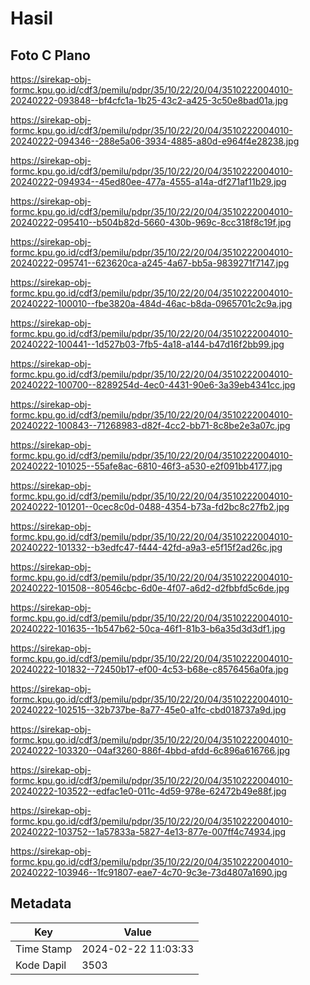 # Hasil

## Foto C Plano

https://sirekap-obj-formc.kpu.go.id/cdf3/pemilu/pdpr/35/10/22/20/04/3510222004010-20240222-093848--bf4cfc1a-1b25-43c2-a425-3c50e8bad01a.jpg

https://sirekap-obj-formc.kpu.go.id/cdf3/pemilu/pdpr/35/10/22/20/04/3510222004010-20240222-094346--288e5a06-3934-4885-a80d-e964f4e28238.jpg

https://sirekap-obj-formc.kpu.go.id/cdf3/pemilu/pdpr/35/10/22/20/04/3510222004010-20240222-094934--45ed80ee-477a-4555-a14a-df271af11b29.jpg

https://sirekap-obj-formc.kpu.go.id/cdf3/pemilu/pdpr/35/10/22/20/04/3510222004010-20240222-095410--b504b82d-5660-430b-969c-8cc318f8c19f.jpg

https://sirekap-obj-formc.kpu.go.id/cdf3/pemilu/pdpr/35/10/22/20/04/3510222004010-20240222-095741--623620ca-a245-4a67-bb5a-9839271f7147.jpg

https://sirekap-obj-formc.kpu.go.id/cdf3/pemilu/pdpr/35/10/22/20/04/3510222004010-20240222-100010--fbe3820a-484d-46ac-b8da-0965701c2c9a.jpg

https://sirekap-obj-formc.kpu.go.id/cdf3/pemilu/pdpr/35/10/22/20/04/3510222004010-20240222-100441--1d527b03-7fb5-4a18-a144-b47d16f2bb99.jpg

https://sirekap-obj-formc.kpu.go.id/cdf3/pemilu/pdpr/35/10/22/20/04/3510222004010-20240222-100700--8289254d-4ec0-4431-90e6-3a39eb4341cc.jpg

https://sirekap-obj-formc.kpu.go.id/cdf3/pemilu/pdpr/35/10/22/20/04/3510222004010-20240222-100843--71268983-d82f-4cc2-bb71-8c8be2e3a07c.jpg

https://sirekap-obj-formc.kpu.go.id/cdf3/pemilu/pdpr/35/10/22/20/04/3510222004010-20240222-101025--55afe8ac-6810-46f3-a530-e2f091bb4177.jpg

https://sirekap-obj-formc.kpu.go.id/cdf3/pemilu/pdpr/35/10/22/20/04/3510222004010-20240222-101201--0cec8c0d-0488-4354-b73a-fd2bc8c27fb2.jpg

https://sirekap-obj-formc.kpu.go.id/cdf3/pemilu/pdpr/35/10/22/20/04/3510222004010-20240222-101332--b3edfc47-f444-42fd-a9a3-e5f15f2ad26c.jpg

https://sirekap-obj-formc.kpu.go.id/cdf3/pemilu/pdpr/35/10/22/20/04/3510222004010-20240222-101508--80546cbc-6d0e-4f07-a6d2-d2fbbfd5c6de.jpg

https://sirekap-obj-formc.kpu.go.id/cdf3/pemilu/pdpr/35/10/22/20/04/3510222004010-20240222-101635--1b547b62-50ca-46f1-81b3-b6a35d3d3df1.jpg

https://sirekap-obj-formc.kpu.go.id/cdf3/pemilu/pdpr/35/10/22/20/04/3510222004010-20240222-101832--72450b17-ef00-4c53-b68e-c8576456a0fa.jpg

https://sirekap-obj-formc.kpu.go.id/cdf3/pemilu/pdpr/35/10/22/20/04/3510222004010-20240222-102515--32b737be-8a77-45e0-a1fc-cbd018737a9d.jpg

https://sirekap-obj-formc.kpu.go.id/cdf3/pemilu/pdpr/35/10/22/20/04/3510222004010-20240222-103320--04af3260-886f-4bbd-afdd-6c896a616766.jpg

https://sirekap-obj-formc.kpu.go.id/cdf3/pemilu/pdpr/35/10/22/20/04/3510222004010-20240222-103522--edfac1e0-011c-4d59-978e-62472b49e88f.jpg

https://sirekap-obj-formc.kpu.go.id/cdf3/pemilu/pdpr/35/10/22/20/04/3510222004010-20240222-103752--1a57833a-5827-4e13-877e-007ff4c74934.jpg

https://sirekap-obj-formc.kpu.go.id/cdf3/pemilu/pdpr/35/10/22/20/04/3510222004010-20240222-103946--1fc91807-eae7-4c70-9c3e-73d4807a1690.jpg


## Metadata

| Key        | Value               |
| ---------- | ------------------- |
| Time Stamp | 2024-02-22 11:03:33 |
| Kode Dapil | 3503                |



